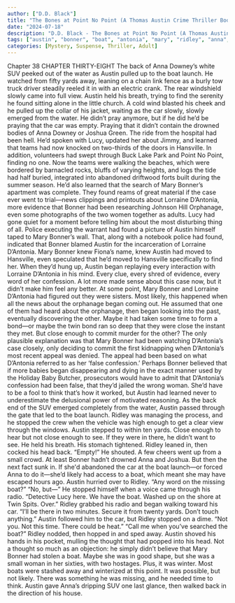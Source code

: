 ```yaml
---
author: ["D.D. Black"]
title: "The Bones at Point No Point (A Thomas Austin Crime Thriller Book 1) - Chapter 39"
date: "2024-07-18"
description: "D.D. Black - The Bones at Point No Point (A Thomas Austin Crime Thriller Book 1)"
tags: ["austin", "bonner", "boat", "antonia", "mary", "ridley", "anna", "car", "began", "back", "found", "point", "lorraine", "every", "close", "enough", "suv", "water", "yard", "away", "slowly", "lucy", "learned", "hansville", "one"]
categories: [Mystery, Suspense, Thriller, Adult]
---
```


Chapter 38
CHAPTER THIRTY-EIGHT
The back of Anna Downey’s white SUV peeked out of the water as Austin pulled up to the boat launch. He watched from fifty yards away, leaning on a chain link fence as a burly tow truck driver steadily reeled it in with an electric crank.
The rear windshield slowly came into full view. Austin held his breath, trying to find the serenity he found sitting alone in the little church. A cold wind blasted his cheek and he pulled up the collar of his jacket, waiting as the car slowly, slowly emerged from the water.
He didn’t pray anymore, but if he did he’d be praying that the car was empty. Praying that it didn’t contain the drowned bodies of Anna Downey or Joshua Green.
The ride from the hospital had been hell.
He’d spoken with Lucy, updated her about Jimmy, and learned that teams had now knocked on two-thirds of the doors in Hansville. In addition, volunteers had swept through Buck Lake Park and Point No Point, finding no one. Now the teams were walking the beaches, which were bordered by barnacled rocks, bluffs of varying heights, and logs the tide had half buried, integrated into abandoned driftwood forts built during the summer season.
He’d also learned that the search of Mary Bonner’s apartment was complete. They found reams of great material if the case ever went to trial—news clippings and printouts about Lorraine D’Antonia, more evidence that Bonner had been researching Johnson Hill Orphanage, even some photographs of the two women together as adults. Lucy had gone quiet for a moment before telling him about the most disturbing thing of all. Police executing the warrant had found a picture of Austin himself taped to Mary Bonner’s wall. That, along with a notebook police had found, indicated that Bonner blamed Austin for the incarceration of Lorraine D’Antonia. Mary Bonner knew Fiona’s name, knew Austin had moved to Hansville, even speculated that he’d moved to Hansville specifically to find her.
When they’d hung up, Austin began replaying every interaction with Lorraine D’Antonia in his mind. Every clue, every shred of evidence, every word of her confession. A lot more made sense about this case now, but it didn’t make him feel any better.
At some point, Mary Bonner and Lorraine D’Antonia had figured out they were sisters. Most likely, this happened when all the news about the orphanage began coming out. He assumed that one of them had heard about the orphanage, then began looking into the past, eventually discovering the other.
Maybe it had taken some time to form a bond—or maybe the twin bond ran so deep that they were close the instant they met. But close enough to commit murder for the other?
The only plausible explanation was that Mary Bonner had been watching D’Antonia’s case closely, only deciding to commit the first kidnapping when D’Antonia’s most recent appeal was denied. The appeal had been based on what D’Antonia referred to as her ‘false confession.’ Perhaps Bonner believed that if more babies began disappearing and dying in the exact manner used by the Holiday Baby Butcher, prosecutors would have to admit that D’Antonia’s confession had been false, that they’d jailed the wrong woman. She’d have to be a fool to think that’s how it worked, but Austin had learned never to underestimate the delusional power of motivated reasoning.
As the back end of the SUV emerged completely from the water, Austin passed through the gate that led to the boat launch. Ridley was managing the process, and he stopped the crew when the vehicle was high enough to get a clear view through the windows.
Austin stepped to within ten yards. Close enough to hear but not close enough to see. If they were in there, he didn’t want to see. He held his breath. His stomach tightened.
Ridley leaned in, then cocked his head back. “Empty!” He shouted.
A few cheers went up from a small crowd. At least Bonner hadn’t drowned Anna and Joshua.
But then the next fact sunk in. If she'd abandoned the car at the boat launch—or forced Anna to do it—she’d likely had access to a boat, which meant she may have escaped hours ago.
Austin hurried over to Ridley. “Any word on the missing boat?”
“No, but—” He stopped himself when a voice came through his radio.
“Detective Lucy here. We have the boat. Washed up on the shore at Twin Spits. Over.”
Ridley grabbed his radio and began walking toward his car. “I’ll be there in two minutes. Secure it from twenty yards. Don’t touch anything.”
Austin followed him to the car, but Ridley stopped on a dime. “Not you. Not this time. There could be heat.”
“Call me when you’ve searched the boat?”
Ridley nodded, then hopped in and sped away.
Austin shoved his hands in his pocket, mulling the thought that had popped into his head. Not a thought so much as an objection: he simply didn’t believe that Mary Bonner had stolen a boat. Maybe she was in good shape, but she was a small woman in her sixties, with two hostages. Plus, it was winter. Most boats were stashed away and winterized at this point. It was possible, but not likely. There was something he was missing, and he needed time to think.
Austin gave Anna’s dripping SUV one last glance, then walked back in the direction of his house.
